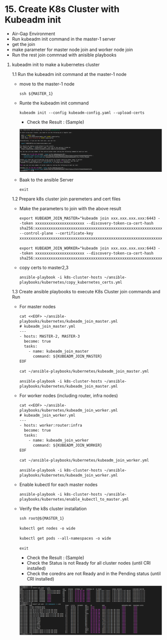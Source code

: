 # **15. Create K8s Cluster with Kubeadm init**

- Air-Gap Environment
- Run kubeadm init command in the master-1 server
- get the join 
- make parameter for master node join and worker node join
- Run the rest join commnad with anisible playbooks


1. kubeadm init to make a kubernetes cluster 
  
    1.1 Run the kubeadm init command at the master-1 node
    
    - move to the master-1 node
      
          ssh ${MASTER_1}
    
    - Runte the kubeadm init command 

          kubeadm init --config kubeadm-config.yaml --upload-certs

      - Check the Result : (Sample)

      <img src="./images/kubeadm-init-success-information.png" width="1000px" title="kubeadm init success message"></img><br/>

    - Baak to the ansible Server

          exit

    1.2 Prepare k8s cluster join paremeters and cert files 

    - Make the parameters to join with the above result

          export KUBEADM_JOIN_MASTER="kubeadm join xxx.xxx.xxx.xxx:6443 --token xxxxxxxxxxxxxxxxxxxxxx --discovery-token-ca-cert-hash sha256:xxxxxxxxxxxxxxxxxxxxxxxxxxxxxxxxxxxxxxxxxxxxxxxxxxxxxxxxxxxxxxxx --control-plane --certificate-key xxxxxxxxxxxxxxxxxxxxxxxxxxxxxxxxxxxxxxxxxxxxxxxxxxxxxxxxxxxxxxxx"
          
          export KUBEADM_JOIN_WORKER="kubeadm join xxx.xxx.xxx.xxx:6443 --token xxxxxxxxxxxxxxxxxxxxxx --discovery-token-ca-cert-hash sha256:xxxxxxxxxxxxxxxxxxxxxxxxxxxxxxxxxxxxxxxxxxxxxxxxxxxxxxxxxxxxxxxx"


    - copy certs to master2,3

          ansible-playbook -i k8s-cluster-hosts ~/ansible-playbooks/kubernetes/copy_kubernetes_certs.yml

    1.3 Create ansible playbooks to execute K8s Cluster join commands and Run

    - For master nodes 

          cat <<EOF> ~/ansible-playbooks/kubernetes/kubeadm_join_master.yml
          # kubeadm_join_master.yml
          ---
          - hosts: MASTER-2, MASTER-3
            become: true
            tasks:
              - name: kubeadm_join_master
                command: ${KUBEADM_JOIN_MASTER}           
          EOF

          cat ~/ansible-playbooks/kubernetes/kubeadm_join_master.yml

          ansible-playbook -i k8s-cluster-hosts ~/ansible-playbooks/kubernetes/kubeadm_join_master.yml

    - For worker nodes (including router, infra nodes)

          cat <<EOF> ~/ansible-playbooks/kubernetes/kubeadm_join_worker.yml
          # kubeadm_join_worker.yml
          ---
          - hosts: worker:router:infra
            become: true
            tasks:
              - name: kubeadm_join_worker
                command: ${KUBEADM_JOIN_WORKER}           
          EOF

          cat ~/ansible-playbooks/kubernetes/kubeadm_join_worker.yml

          ansible-playbook -i k8s-cluster-hosts ~/ansible-playbooks/kubernetes/kubeadm_join_worker.yml

    - Enable kubectl for each master nodes
 
          ansible-playbook -i k8s-cluster-hosts ~/ansible-playbooks/kubernetes/enable_kubectl_to_master.yml

    - Verify the k8s cluster installation 

          ssh root@${MASTER_1}

          kubectl get nodes -o wide

          kubectl get pods --all-namespaces -o wide

          exit

      - Check the Result : (Sample)
      - Check the Status is not Ready for all cluster nodes (until CRI installed)
      - Check the coredns are not Ready and in the Pending status (until CRI installed)

      <img src="./images/k8s-cluster-before-cni-applied.png" width="1000px" title="K8s Cluster Before CNI Applied"></img><br/>
      
